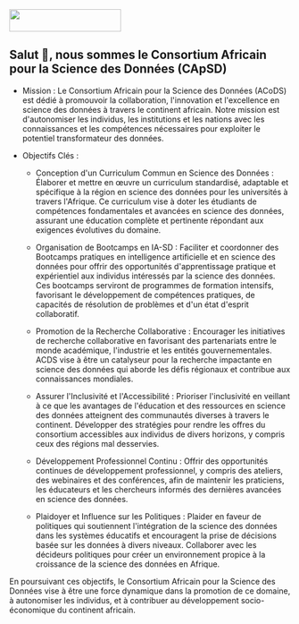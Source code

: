 <a align="right" href="https://github.com/African-Consortium-for-Data-Science">
<img src="https://imgur.com/gVcW5to.png" width="200" height="40" />
</a>



## Salut  👋, nous sommes le Consortium Africain pour la Science des Données (CApSD)

* Mission :
Le Consortium Africain pour la Science des Données (ACoDS) est dédié à promouvoir la collaboration, l'innovation et l'excellence en science des données à travers le continent africain. Notre mission est d'autonomiser les individus, les institutions et les nations avec les connaissances et les compétences nécessaires pour exploiter le potentiel transformateur des données.

* Objectifs Clés :

  + Conception d'un Curriculum Commun en Science des Données :
        Élaborer et mettre en œuvre un curriculum standardisé, adaptable et spécifique à la région en science des données pour les universités à travers l'Afrique. Ce curriculum vise à doter les étudiants de compétences fondamentales et avancées en science des données, assurant une éducation complète et pertinente répondant aux exigences évolutives du domaine.

  + Organisation de Bootcamps en IA-SD :
        Faciliter et coordonner des Bootcamps pratiques en intelligence artificielle et en science des données pour offrir des opportunités d'apprentissage pratique et expérientiel aux individus intéressés par la science des données. Ces bootcamps serviront de programmes de formation intensifs, favorisant le développement de compétences pratiques, de capacités de résolution de problèmes et d'un état d'esprit collaboratif.

  + Promotion de la Recherche Collaborative :
        Encourager les initiatives de recherche collaborative en favorisant des partenariats entre le monde académique, l'industrie et les entités gouvernementales. ACDS vise à être un catalyseur pour la recherche impactante en science des données qui aborde les défis régionaux et contribue aux connaissances mondiales.

  + Assurer l'Inclusivité et l'Accessibilité :
        Prioriser l'inclusivité en veillant à ce que les avantages de l'éducation et des ressources en science des données atteignent des communautés diverses à travers le continent. Développer des stratégies pour rendre les offres du consortium accessibles aux individus de divers horizons, y compris ceux des régions mal desservies.

  + Développement Professionnel Continu :
        Offrir des opportunités continues de développement professionnel, y compris des ateliers, des webinaires et des conférences, afin de maintenir les praticiens, les éducateurs et les chercheurs informés des dernières avancées en science des données.


  + Plaidoyer et Influence sur les Politiques :
    Plaider en faveur de politiques qui soutiennent l'intégration de la science des données dans les systèmes éducatifs et encouragent la prise de décisions basée sur les données à divers niveaux. Collaborer avec les décideurs politiques pour créer un environnement propice à la croissance de la science des données en Afrique.

En poursuivant ces objectifs, le Consortium Africain pour la Science des Données vise à être une force dynamique dans la promotion de ce domaine, à autonomiser les individus, et à contribuer au développement socio-économique du continent africain.   
